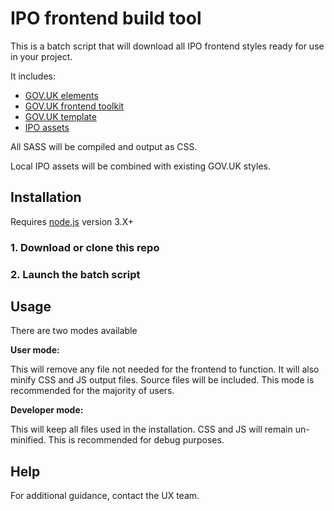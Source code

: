 # IPO frontend build tool

This is a batch script that will download all IPO frontend styles ready for use in your project.

It includes:
- <a href="https://github.com/alphagov/govuk_elements">GOV.UK elements</a>
- <a href="https://github.com/alphagov/govuk_frontend_toolkit">GOV.UK frontend toolkit</a>
- <a href="https://github.com/alphagov/govuk_template">GOV.UK template</a>
- <a href="https://github.com/intellectual-property-office/Assets">IPO assets</a>

All SASS will be compiled and output as CSS. 

Local IPO assets will be combined with existing GOV.UK styles. 

## Installation

Requires <a href="https://nodejs.org/en/">node.js</a> version 3.X+

### 1. Download or clone this repo
### 2. Launch the batch script

## Usage

There are two modes available

<b>User mode:</b>

This will remove any file not needed for the frontend to function. It will also minify CSS and JS output files. Source files will be included. This mode is recommended for the majority of users.

<b>Developer mode:</b>

This will keep all files used in the installation. CSS and JS will remain un-minified. This is recommended for debug purposes. 

## Help

For additional guidance, contact the UX team.
